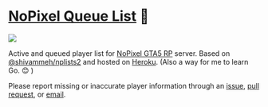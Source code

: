 # [NoPixel Queue List](https://np.pogge.rs/) 👾

![](https://github.com/jakejarvis/npqueue/workflows/Deploy/badge.svg)

Active and queued player list for [NoPixel GTA5 RP](https://www.nopixel.net/) server. Based on [@shivammeh/nplists2](https://github.com/shivammeh/nplists2) and hosted on [Heroku](https://www.heroku.com/). (Also a way for me to learn Go. 😊 )

Please report missing or inaccurate player information through an [issue](https://github.com/jakejarvis/npqueue/issues/new), [pull request](https://github.com/jakejarvis/npqueue/pulls), or [email](mailto:nopixellist@gmail.com).
